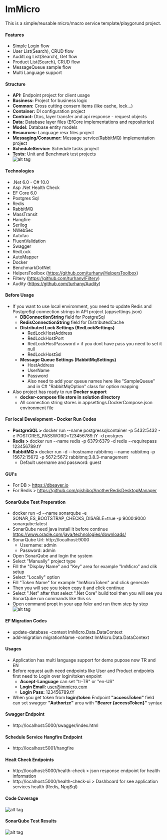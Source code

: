 #   **ImMicro**
    
This is a simple/reusable micro/macro service template/playgorund project.  

#### Features
- Simple Login flow
- User List(Search), CRUD flow
- AuditLog List(Search), Get flow
- Product List(Search), CRUD flow
- MessageQueue sample flow
- Multi Language support

#### Structure
- **API:** Endpoint project for client usage  
- **Business:** Project for business logic        
- **Common:** Cross cutting consern items (like cache, lock...)   
- **Container:** DI configuration project   
- **Contract:** Dtos, layer transfer and api response - request objects   
- **Data:** Database layer files (EfCore implementations and repositories)    
- **Model:** Database entity models   
- **Resources:** Language resx files project   
- **Messaging/Consumer:** Message service(RabbitMQ) implementation project
- **ScheduleService:** Schedule tasks project   
- **Tests:** Unit and Benchmark test projects   
![alt tag](Files/solutiondiagram.jpg)  

#### Technologies

* .Net 6.0 - C# 10.0
* Asp .Net Health Check  
* EF Core 6.0  
* Postgres Sql  
* Redis 
* RabbitMQ
* MassTransit
* Hangfire  
* Serilog  
* NWebSec  
* Autofac  
* FluentValidation  
* Swagger  
* RedLock  
* AutoMapper  
* Docker
* BenchmarkDotNet
* HelpersToolbox (https://github.com/turhany/HelpersToolbox)
* Filtery (https://github.com/turhany/Filtery)
* Audity (https://github.com/turhany/Audity)

#### Before Usage
* If you want to use local environment, you need to update Redis and PostgreSql connection strings in API project  (appsettings.json)    
    * **DBConnectionString** field for PostgreSql
    * **RedisConnectionString** field for DistributedCache
    * **Distributed Lock Settings (RedLockSettings)**
        * RedLockHostAddress
        * RedLockHostPort
        * RedLockHostPassword > if you dont have pass you need to set it null
        * RedLockHostSsl  
    * **Message Queue Settings (RabbitMqSettings)**
        * HostAddress
        * UserName
        * Password
        * Also need to add your queue names here like "SampleQueue" and in C# "RabbitMqOption" class for option mapping
* Also project has ready to run **Docker support**
    * **docker-compose file store in solution directory**
    * All connection string stores in appsettings.DockerCompose.json environment file

#### For local Development - Docker Run Codes
* **PostgreSQL >**  docker run --name postgressqlcontainer -p 5432:5432 -e POSTGRES_PASSWORD=123456789.tY -d postgres
* **Redis >** docker run --name redis -p 6379:6379 -d redis --requirepass 123456789.tY
* **RabbitMQ >** docker run -d --hostname rabbitmq --name rabbitmq -p 15672:15672 -p 5672:5672 rabbitmq:3.8.3-management 
    * Default username and password: guest

#### GUI's
* For DB > https://dbeaver.io
* For Redis > https://github.com/qishibo/AnotherRedisDesktopManager

#### SonarQube Test Preperation
* docker run -d --name sonarqube -e SONAR_ES_BOOTSTRAP_CHECKS_DISABLE=true -p 9000:9000 sonarqube:latest
* SonarQube need java install it before continue https://www.oracle.com/java/technologies/downloads/
* SonarQube Url: http://localhost:9000 
    * Username: admin
    * Password: admin
* Open SonarQube and login the system
* Select "Manually" project type
* Fill the "Display Name" and "Key" area for example "ImMicro" and clik setup
* Select "Locally" option
* Fill "Token Name" for example "ImMicroToken" and click generate
* Then you will see you token copy it and click continue
* Select ".Net" after that select ".Net Core" build tool then you will see you SonarQube run commands like this ss
* Open command propt in your app foler and run them step by step
![alt tag](Files/sonarqubeflow.jpg)  

#### EF Migration Codes
* update-database -context ImMicro.Data.DataContext
* add-migration migrationName -context ImMicro.Data.DataContext

#### Usages
* Application has multi language support for demo pupose now TR and EN
* Before request auth need endpoints like User and Product endpoints first need to Login over login/token enpoint
    * **Accept-Language** can set "tr-TR" or "en-US"
    * **Login Email:** user@immicro.com
    * **Login Pass:** 123456789.tY
* When you get token from **login/token** Endpoint **"accessToken"** field can set swagger **"Authorize"** area with **"Bearer {accessToken}"** syntax

#### Swagger Endpoint   
* http://localhost:5000/swagger/index.html

#### Schedule Service Hangfire Endpoint   
* http://localhost:5001/hangfire

#### Healt Check Endpoints   
* http://localhost:5000/health-check    > json response endpoint for health information
* http://localhost:5000/health-check-ui > Dashboard for see application services health (Redis, NpgSql)    

#### Code Coverage
![alt tag](Files/testcovarage.jpg)  

#### SonarQube Test Results
![alt tag](Files/sonarquberesult.jpg)  

